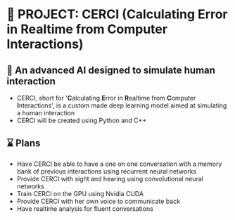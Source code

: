 # :robot: PROJECT: CERCI (**C**alculating **E**rror in **R**ealtime from **C**omputer **I**nteractions)
## :brain: An advanced AI designed to simulate human interaction 

- CERCI, short for '**C**alculating **E**rror in **R**ealtime from **C**omputer **I**nteractions', is a custom made deep learning model aimed at simulating a human interaction
- CERCI will be created using Python and C++

## :hourglass: Plans
* Have CERCI be able to have a one on one conversation with a memory bank of previous interactions using recurrent neural networks
* Provide CERCI with sight and hearing using convolutional neural networks
* Train CERCI on the GPU using Nvidia CUDA
* Provide CERCI with her own voice to communicate back
* Have realtime analysis for fluent conversations
